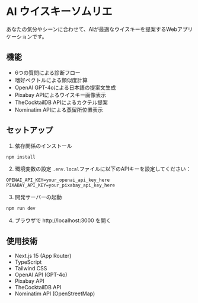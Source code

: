 # AI ウイスキーソムリエ

あなたの気分やシーンに合わせて、AIが最適なウイスキーを提案するWebアプリケーションです。

## 機能

- 6つの質問による診断フロー
- 嗜好ベクトルによる類似度計算
- OpenAI GPT-4oによる日本語の提案文生成
- Pixabay APIによるウイスキー画像表示
- TheCocktailDB APIによるカクテル提案
- Nominatim APIによる蒸留所位置表示

## セットアップ

1. 依存関係のインストール
```bash
npm install
```

2. 環境変数の設定
`.env.local`ファイルに以下のAPIキーを設定してください：
```
OPENAI_API_KEY=your_openai_api_key_here
PIXABAY_API_KEY=your_pixabay_api_key_here
```

3. 開発サーバーの起動
```bash
npm run dev
```

4. ブラウザで http://localhost:3000 を開く

## 使用技術

- Next.js 15 (App Router)
- TypeScript
- Tailwind CSS
- OpenAI API (GPT-4o)
- Pixabay API
- TheCocktailDB API
- Nominatim API (OpenStreetMap)